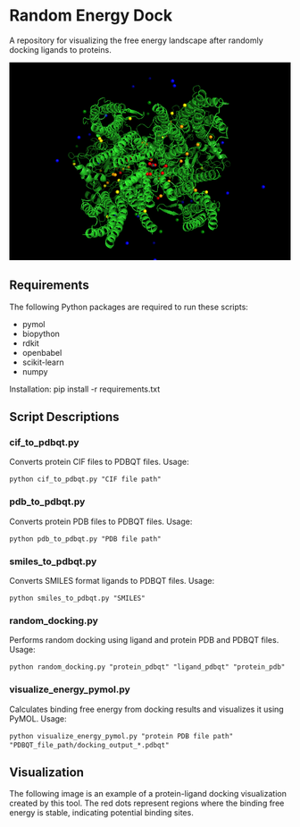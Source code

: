# Random Energy Dock

A repository for visualizing the free energy landscape after randomly docking ligands to proteins.



![Protein-Ligand Docking Visualization](image.png)



## Requirements
The following Python packages are required to run these scripts:
- pymol
- biopython
- rdkit
- openbabel
- scikit-learn
- numpy

Installation:
pip install -r requirements.txt

## Script Descriptions

### cif_to_pdbqt.py
Converts protein CIF files to PDBQT files.
Usage:

```
python cif_to_pdbqt.py "CIF file path"
```

### pdb_to_pdbqt.py
Converts protein PDB files to PDBQT files.
Usage:

```
python pdb_to_pdbqt.py "PDB file path"
```

### smiles_to_pdbqt.py
Converts SMILES format ligands to PDBQT files.
Usage:

```
python smiles_to_pdbqt.py "SMILES"
```

### random_docking.py
Performs random docking using ligand and protein PDB and PDBQT files.
Usage:

```
python random_docking.py "protein_pdbqt" "ligand_pdbqt" "protein_pdb"
```

### visualize_energy_pymol.py
Calculates binding free energy from docking results and visualizes it using PyMOL.
Usage:

```
python visualize_energy_pymol.py "protein PDB file path" "PDBQT_file_path/docking_output_*.pdbqt"
```

## Visualization
The following image is an example of a protein-ligand docking visualization created by this tool. The red dots represent regions where the binding free energy is stable, indicating potential binding sites.



